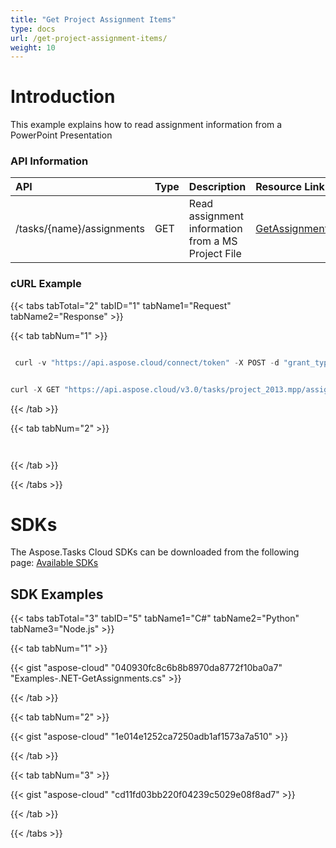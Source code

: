 ```yaml
---
title: "Get Project Assignment Items"
type: docs
url: /get-project-assignment-items/
weight: 10
---
```


# **Introduction**
This example explains how to read assignment information from a PowerPoint Presentation
### **API Information**

|**API**|**Type**|**Description**|**Resource Link**|
| :- | :- | :- | :- |
|/tasks/{name}/assignments|GET|Read assignment information from a MS Project File|[GetAssignments](https://apireference.aspose.cloud/tasks/#/TasksAssignments/GetAssignments)|
### **cURL Example**
{{< tabs tabTotal="2" tabID="1" tabName1="Request" tabName2="Response" >}}

{{< tab tabNum="1" >}}

```java

 curl -v "https://api.aspose.cloud/connect/token" -X POST -d "grant_type=client_credentials&client_id=78946fb4-3bd4-4d3e-b309-f9e2ff9ac6f9&client_secret=b125f13bf6b76ed81ee990142d841195" -H "Content-Type: application/x-www-form-urlencoded" -H "Accept: application/json"

```

```java

curl -X GET "https://api.aspose.cloud/v3.0/tasks/project_2013.mpp/assignments" -H "accept: application/json" -H "authorization: Bearer eyJhbGciOiJSUzI1NiIsInR5cCI6IkpXVCJ9.eyJuYmYiOjE1NjI5NjUyODMsImV4cCI6MTU2MzA1MTY4MywiaXNzIjoiaHR0cHM6Ly9hcGkuYXNwb3NlLmNsb3VkIiwiYXVkIjpbImh0dHBzOi8vYXBpLmFzcG9zZS5jbG91ZC9yZXNvdXJjZXMiLCJhcGkucGxhdGZvcm0iLCJhcGkucHJvZHVjdHMiXSwiY2xpZW50X2lkIjoiNzg5NDZmYjQtM2JkNC00ZDNlLWIzMDktZjllMmZmOWFjNmY5IiwiY2xpZW50X2lkU3J2SWQiOiIiLCJzY29wZSI6WyJhcGkucGxhdGZvcm0iLCJhcGkucHJvZHVjdHMiXX0.FoEBnju-L64IPG4LC4cr3fPE9v-2r-ISWj0vOn-QP7vpUz5nw2v7pjbr7bn1ur5ljT0fR1Yofydu6nGqArTRZoqlR8LsHrEK5cbloN49B80Y6w_slzSBj-1CRjNKpsk7kwB3miJzuEbRB5KeVU78arqkT70T2dZaehdGZ4Cj2DvVA9-ZmKPL9O89_G8dT_FIGDychhhuiNbuIkohQv7aU2byYFAM8ylKSHJE8FvjllQy0HtCmmZbyNBuLmf7ecdLvc0mxNiPzJscNoqkMobrzztkf6pIdG_dfqWbkMCBWlnlb4WM-8twDTp4Z0n1Rt26lmmZY0AAgNQbxbsNUPTfWA"

```

{{< /tab >}}

{{< tab tabNum="2" >}}

```java



```

{{< /tab >}}

{{< /tabs >}}
# **SDKs**
The Aspose.Tasks Cloud SDKs can be downloaded from the following page: [Available SDKs](/available-sdks/)
## **SDK Examples**
{{< tabs tabTotal="3" tabID="5" tabName1="C#" tabName2="Python" tabName3="Node.js" >}}

{{< tab tabNum="1" >}}

{{< gist "aspose-cloud" "040930fc8c6b8b8970da8772f10ba0a7" "Examples-.NET-GetAssignments.cs" >}}

{{< /tab >}}

{{< tab tabNum="2" >}}

{{< gist "aspose-cloud" "1e014e1252ca7250adb1af1573a7a510" >}}

{{< /tab >}}

{{< tab tabNum="3" >}}

{{< gist "aspose-cloud" "cd11fd03bb220f04239c5029e08f8ad7" >}}

{{< /tab >}}

{{< /tabs >}}
